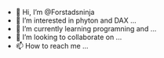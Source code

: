 - 👋 Hi, I’m @Forstadsninja
- 👀 I’m interested in phyton and DAX   ...
- 🌱 I’m currently learning programning and ...
- 💞️ I’m looking to collaborate on ...
- 📫 How to reach me ...

<!---
Forstadsninja/Forstadsninja is a ✨ special ✨ repository because its `README.md` (this file) appears on your GitHub profile.
You can click the Preview link to take a look at your changes.
--->
